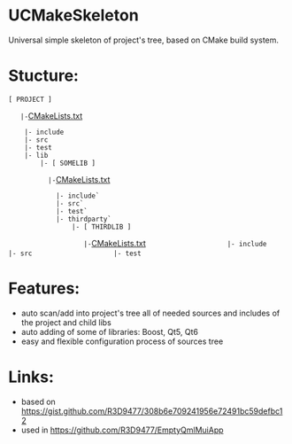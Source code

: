 # UCMakeSkeleton
Universal simple skeleton of project's tree, based on CMake build system.

# Stucture:
```
[ PROJECT ]
```
`    |- `[CMakeLists.txt](CMakeLists.txt)

```
    |- include
    |- src
    |- test
    |- lib
        |- [ SOMELIB ]
```
`           |- `[CMakeLists.txt](lib/somelib/CMakeLists.txt)
```
            |- include`
            |- src`
            |- test`
            |- thirdparty`
                |- [ THIRDLIB ]
```
`                    |- `[CMakeLists.txt](lib/somelib/thirdparty/thirdlib/CMakeLists.txt)
`                    |- include`
`                    |- src`
`                    |- test`

# Features:
* auto scan/add into project's tree all of needed sources and includes of the project and child libs
* auto adding of some of libraries: Boost, Qt5, Qt6
* easy and flexible configuration process of sources tree

# Links:
* based on https://gist.github.com/R3D9477/308b6e709241956e72491bc59defbc12
* used in https://github.com/R3D9477/EmptyQmlMuiApp

